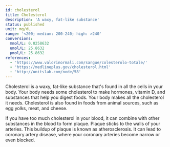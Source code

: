 ```yaml
---
id: cholesterol
title: Cholesterol
description: 'A waxy, fat-like substance'
status: published
unit: mg/dL
range: '<200; medium: 200-240; high: >240'
conversions:
  mmol/L: 0.0258632
  umol/L: 25.8632
  µmol/L: 25.8632
references:
  - 'https://www.valorinormali.com/sangue/colesterolo-totale/'
  - 'https://medlineplus.gov/cholesterol.html'
  - 'http://unitslab.com/node/58'
---
```

Cholesterol is a waxy, fat-like substance that's found in all the cells in your body. Your body needs some cholesterol to make hormones, vitamin D, and substances that help you digest foods. Your body makes all the cholesterol it needs. Cholesterol is also found in foods from animal sources, such as egg yolks, meat, and cheese.

If you have too much cholesterol in your blood, it can combine with other substances in the blood to form plaque. Plaque sticks to the walls of your arteries. This buildup of plaque is known as atherosclerosis. It can lead to coronary artery disease, where your coronary arteries become narrow or even blocked.
